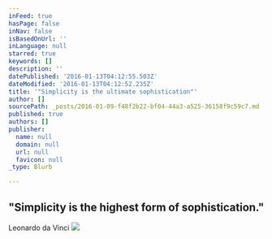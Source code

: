 ```yaml
---
inFeed: true
hasPage: false
inNav: false
isBasedOnUrl: ''
inLanguage: null
starred: true
keywords: []
description: ''
datePublished: '2016-01-13T04:12:55.503Z'
dateModified: '2016-01-13T04:12:52.235Z'
title: '"Simplicity is the ultimate sophistication"'
author: []
sourcePath: _posts/2016-01-09-f48f2b22-bf04-44a3-a525-36158f9c59c7.md
published: true
authors: []
publisher:
  name: null
  domain: null
  url: null
  favicon: null
_type: Blurb

---
```

## 

## "Simplicity is the highest form of sophistication."  
Leonardo da Vinci
![](https://s3-us-west-2.amazonaws.com/the-grid-img/p/02d1c33e74c687954d7871d5263f7bf388fc0289.jpg)